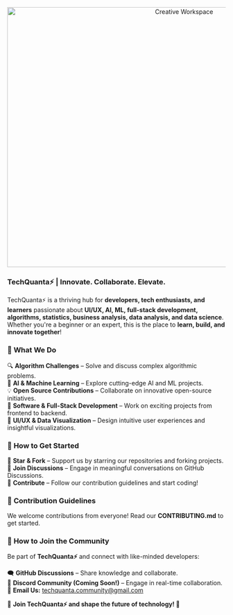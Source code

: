 <div align=center>

<img src="https://github.com/user-attachments/assets/03d14c7c-d91a-4a15-ae40-55a32c04ece3" alt="Creative Workspace" width="800" height="600">
  
</div>





### **TechQuanta⚡ | Innovate. Collaborate. Elevate.**  

TechQuanta⚡ is a thriving hub for **developers, tech enthusiasts, and learners** passionate about **UI/UX, AI, ML, full-stack development, algorithms, statistics, business analysis, data analysis, and data science**. Whether you're a beginner or an expert, this is the place to **learn, build, and innovate together**!  

### 🌟 **What We Do**  
🔍 **Algorithm Challenges** – Solve and discuss complex algorithmic problems.  
🤖 **AI & Machine Learning** – Explore cutting-edge AI and ML projects.  
💡 **Open Source Contributions** – Collaborate on innovative open-source initiatives.  
🚀 **Software & Full-Stack Development** – Work on exciting projects from frontend to backend.  
🎨 **UI/UX & Data Visualization** – Design intuitive user experiences and insightful visualizations.  

### 📌 **How to Get Started**  
🌟 **Star & Fork** – Support us by starring our repositories and forking projects.  
💬 **Join Discussions** – Engage in meaningful conversations on GitHub Discussions.  
🔧 **Contribute** – Follow our contribution guidelines and start coding!  

### 🤝 **Contribution Guidelines**  
We welcome contributions from everyone! Read our **CONTRIBUTING.md** to get started.  

### 🔗 **How to Join the Community**  
Be part of **TechQuanta⚡** and connect with like-minded developers:  

🗨️ **GitHub Discussions** – Share knowledge and collaborate.  
💬 **Discord Community (Coming Soon!)** – Engage in real-time collaboration.  
📧 **Email Us:** techquanta.community@gmail.com  

📌 **Join TechQuanta⚡ and shape the future of technology! 🚀**

